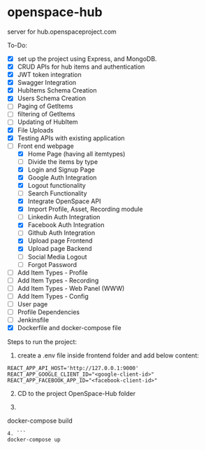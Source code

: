 # openspace-hub
server for hub.openspaceproject.com

To-Do:


- [x] set up the project using Express, and MongoDB.
- [x] CRUD APIs for hub items and authentication
- [x] JWT token integration
- [x] Swagger Integration
- [x] HubItems Schema Creation
- [x] Users Schema Creation
- [ ] Paging of GetItems
- [ ] filtering of GetItems
- [ ] Updating of HubItem
- [x] File Uploads
- [x] Testing APIs with existing application
- [ ] Front end webpage
  - [x] Home Page (having all itemtypes)
  - [ ] Divide the items by type
  - [x] Login and Signup Page
  - [x] Google Auth Integration
  - [x] Logout functionality
  - [ ] Search Functionality
  - [x] Integrate OpenSpace API
  - [x] Import Profile, Asset, Recording module
  - [ ] Linkedin Auth Integration
  - [x] Facebook Auth Integration
  - [ ] Github Auth Integration
  - [x] Upload page Frontend
  - [x] Upload page Backend
  - [ ] Social Media Logout
  - [ ] Forgot Password
- [ ] Add Item Types - Profile
- [ ] Add Item Types - Recording
- [ ] Add Item Types - Web Panel (WWW)
- [ ] Add Item Types - Config
- [ ] User page
- [ ] Profile Dependencies
- [ ] Jenkinsfile
- [x] Dockerfile and docker-compose file

Steps to run the project:
1. create a .env file inside frontend folder and add below content:
```
REACT_APP_API_HOST='http://127.0.0.1:9000'
REACT_APP_GOOGLE_CLIENT_ID="<google-client-id>"
REACT_APP_FACEBOOK_APP_ID="<facebook-client-id>"
```
2. CD to the project OpenSpace-Hub folder 
3. ```
  docker-compose build
  ```
4. ```
  docker-compose up
  ```